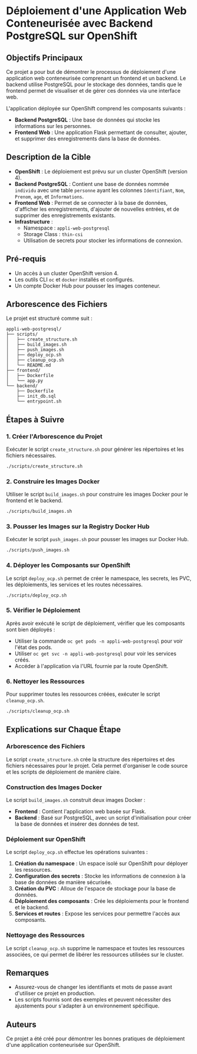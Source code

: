 
# Déploiement d'une Application Web Conteneurisée avec Backend PostgreSQL sur OpenShift

## Objectifs Principaux

Ce projet a pour but de démontrer le processus de déploiement d'une application web conteneurisée comprenant un frontend et un backend. Le backend utilise PostgreSQL pour le stockage des données, tandis que le frontend permet de visualiser et de gérer ces données via une interface web.

L'application déployée sur OpenShift comprend les composants suivants :
- **Backend PostgreSQL** : Une base de données qui stocke les informations sur les personnes.
- **Frontend Web** : Une application Flask permettant de consulter, ajouter, et supprimer des enregistrements dans la base de données.

## Description de la Cible

- **OpenShift** : Le déploiement est prévu sur un cluster OpenShift (version 4).
- **Backend PostgreSQL** : Contient une base de données nommée `individu` avec une table `personne` ayant les colonnes `Identifiant`, `Nom`, `Prenom`, `age`, et `Informations`.
- **Frontend Web** : Permet de se connecter à la base de données, d'afficher les enregistrements, d'ajouter de nouvelles entrées, et de supprimer des enregistrements existants.
- **Infrastructure** : 
  - Namespace : `appli-web-postgresql`
  - Storage Class : `thin-csi`
  - Utilisation de secrets pour stocker les informations de connexion.

## Pré-requis

- Un accès à un cluster OpenShift version 4.
- Les outils CLI `oc` et `docker` installés et configurés.
- Un compte Docker Hub pour pousser les images conteneur.

## Arborescence des Fichiers

Le projet est structuré comme suit :

```
appli-web-postgresql/
├── scripts/
│   ├── create_structure.sh
│   ├── build_images.sh
│   ├── push_images.sh
│   ├── deploy_ocp.sh
│   ├── cleanup_ocp.sh
│   └── README.md
├── frontend/
│   ├── Dockerfile
│   └── app.py
└── backend/
    ├── Dockerfile
    ├── init_db.sql
    └── entrypoint.sh
```

## Étapes à Suivre

### 1. Créer l'Arborescence du Projet

Exécuter le script `create_structure.sh` pour générer les répertoires et les fichiers nécessaires.

```bash
./scripts/create_structure.sh
```

### 2. Construire les Images Docker

Utiliser le script `build_images.sh` pour construire les images Docker pour le frontend et le backend.

```bash
./scripts/build_images.sh
```

### 3. Pousser les Images sur la Registry Docker Hub

Exécuter le script `push_images.sh` pour pousser les images sur Docker Hub.

```bash
./scripts/push_images.sh
```

### 4. Déployer les Composants sur OpenShift

Le script `deploy_ocp.sh` permet de créer le namespace, les secrets, les PVC, les déploiements, les services et les routes nécessaires.

```bash
./scripts/deploy_ocp.sh
```

### 5. Vérifier le Déploiement

Après avoir exécuté le script de déploiement, vérifier que les composants sont bien déployés :
- Utiliser la commande `oc get pods -n appli-web-postgresql` pour voir l'état des pods.
- Utiliser `oc get svc -n appli-web-postgresql` pour voir les services créés.
- Accéder à l'application via l'URL fournie par la route OpenShift.

### 6. Nettoyer les Ressources

Pour supprimer toutes les ressources créées, exécuter le script `cleanup_ocp.sh`.

```bash
./scripts/cleanup_ocp.sh
```

## Explications sur Chaque Étape

### Arborescence des Fichiers

Le script `create_structure.sh` crée la structure des répertoires et des fichiers nécessaires pour le projet. Cela permet d'organiser le code source et les scripts de déploiement de manière claire.

### Construction des Images Docker

Le script `build_images.sh` construit deux images Docker :
- **Frontend** : Contient l'application web basée sur Flask.
- **Backend** : Basé sur PostgreSQL, avec un script d'initialisation pour créer la base de données et insérer des données de test.

### Déploiement sur OpenShift

Le script `deploy_ocp.sh` effectue les opérations suivantes :
1. **Création du namespace** : Un espace isolé sur OpenShift pour déployer les ressources.
2. **Configuration des secrets** : Stocke les informations de connexion à la base de données de manière sécurisée.
3. **Création du PVC** : Alloue de l'espace de stockage pour la base de données.
4. **Déploiement des composants** : Crée les déploiements pour le frontend et le backend.
5. **Services et routes** : Expose les services pour permettre l'accès aux composants.

### Nettoyage des Ressources

Le script `cleanup_ocp.sh` supprime le namespace et toutes les ressources associées, ce qui permet de libérer les ressources utilisées sur le cluster.

## Remarques

- Assurez-vous de changer les identifiants et mots de passe avant d'utiliser ce projet en production.
- Les scripts fournis sont des exemples et peuvent nécessiter des ajustements pour s'adapter à un environnement spécifique.

## Auteurs

Ce projet a été créé pour démontrer les bonnes pratiques de déploiement d'une application conteneurisée sur OpenShift.
